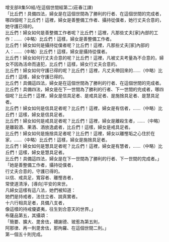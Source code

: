 增支部8集50經/在這個世間經第二(莊春江譯)  
「比丘們！具備四法，婦女是在這個世間為了勝利的行者、在這個世間的完成者，哪四個呢？比丘們！這裡，婦女是善整備工作者、攝持從僕者，她行丈夫合意的，她守護已得的。  
比丘們！婦女如何是善整備工作者呢？比丘們！這裡，凡那些丈夫[家]內部的工作：……（中略）比丘們！這樣，婦女是善整備工作者。  
比丘們！婦女如何是攝持從僕者呢？比丘們！這裡，凡那些丈夫[家]內部的人：……（中略）比丘們！這樣，婦女是攝持從僕者。  
比丘們！婦女如何行丈夫合意的呢？比丘們！這裡，凡被丈夫考量為不合意的，婦女不因為活命而違犯，比丘們！這樣，婦女行丈夫合意的。  
比丘們！婦女如何守護已得的呢？比丘們！這裡，凡丈夫帶回來的……（中略）比丘們！這樣，婦女守護已得的。  
比丘們！具備這四法，婦女是在這個世間為了勝利的行者、在這個世間的完成者。  
比丘們！具備四法，婦女是在下一世間為了勝利的行者、下一世間的完成者，哪四個呢？比丘們！這裡，婦女是信具足者、是戒具足者、是施捨具足者、是慧具足者。  
比丘們！婦女如何是信具足者呢？比丘們！這裡，婦女是有信者，……（中略）比丘們！這樣，婦女是信具足者。  
比丘們！婦女如何是戒具足者呢？比丘們！這裡，婦女是離殺生者，……（中略）是離榖酒、果酒、酒放逸處者，比丘們！這樣，婦女是戒具足者。  
比丘們！婦女如何是施捨具足者呢？比丘們！這裡，婦女以離慳垢之心住於在家，……（中略）比丘們！這樣，婦女是施捨具足者。  
比丘們！婦女如何是慧具足者呢？比丘們！這裡，婦女是有慧者，……（中略）比丘們！這樣，婦女是慧具足者。  
比丘們！具備這四法，婦女是在下一世間為了勝利的行者、下一世間的完成者。」  
「她是善整備工作者，攝持從僕者，  
行丈夫合意的，守護已得的。  
以信、戒具足，寬容者、離慳吝者，  
常使道清淨，[導向]平安的來世。  
凡婦女這樣有這八法，她們被知道：  
她們是持戒者，法住立者、說真實者。  
十六行相具足者，具備八支者，  
像這樣的持戒優婆夷，往生到合意天的世界。」  
布薩品第五，其攝頌：  
「簡要、擴大、毘舍佉，襪謝德、玻惹為第五則，  
阿那律、再一則毘舍佉，那拘羅、在這個世間二則。」  
第一個五十則完成。  
  
  
